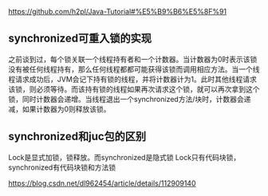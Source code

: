 https://github.com/h2pl/Java-Tutorial#%E5%B9%B6%E5%8F%91

## synchronized可重入锁的实现

之前谈到过，每个锁关联一个线程持有者和一个计数器。当计数器为0时表示该锁没有被任何线程持有，那么任何线程都都可能获得该锁而调用相应方法。当一个线程请求成功后，JVM会记下持有锁的线程，并将计数器计为1。此时其他线程请求该锁，则必须等待。而该持有锁的线程如果再次请求这个锁，就可以再次拿到这个锁，同时计数器会递增。当线程退出一个synchronized方法/块时，计数器会递减，如果计数器为0则释放该锁。

## synchronized和juc包的区别
Lock是显式加锁，锁释放。而synchronized是隐式锁
Lock只有代码块锁，synchronized有代码块锁和方法锁

https://blog.csdn.net/dl962454/article/details/112909140